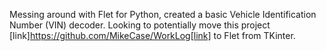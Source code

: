 Messing around with Flet for Python, created a basic Vehicle Identification Number (VIN) decoder.
Looking to potentially move this project [link]https://github.com/MikeCase/WorkLog[link] to Flet
from TKinter.